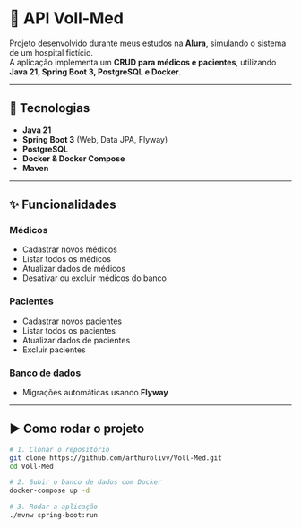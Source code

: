 # 🏥 API Voll-Med

Projeto desenvolvido durante meus estudos na **Alura**, simulando o sistema de um hospital fictício.  
A aplicação implementa um **CRUD para médicos e pacientes**, utilizando **Java 21, Spring Boot 3, PostgreSQL e Docker**.

---

## 🔧 Tecnologias

- **Java 21**  
- **Spring Boot 3** (Web, Data JPA, Flyway)  
- **PostgreSQL**  
- **Docker & Docker Compose**  
- **Maven**

---

## ✨ Funcionalidades

### Médicos
- Cadastrar novos médicos  
- Listar todos os médicos  
- Atualizar dados de médicos  
- Desativar ou excluir médicos do banco  

### Pacientes
- Cadastrar novos pacientes  
- Listar todos os pacientes  
- Atualizar dados de pacientes  
- Excluir pacientes  

### Banco de dados
- Migrações automáticas usando **Flyway**  

---

## ▶️ Como rodar o projeto

```bash
# 1. Clonar o repositório
git clone https://github.com/arthurolivv/Voll-Med.git
cd Voll-Med

# 2. Subir o banco de dados com Docker
docker-compose up -d

# 3. Rodar a aplicação
./mvnw spring-boot:run
